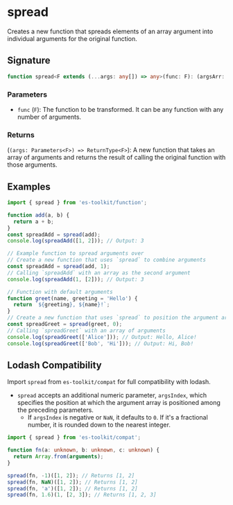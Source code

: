 # spread

Creates a new function that spreads elements of an array argument into individual arguments for the original function.

## Signature

```typescript
function spread<F extends (...args: any[]) => any>(func: F): (argsArr: Parameters<F>) => ReturnType<F>;
```

### Parameters

- `func` (`F`): The function to be transformed. It can be any function with any number of arguments.

### Returns

(`(args: Parameters<F>) => ReturnType<F>`): A new function that takes an array of arguments and returns the result of calling the original function with those arguments.

## Examples

```typescript
import { spread } from 'es-toolkit/function';

function add(a, b) {
  return a + b;
}
const spreadAdd = spread(add);
console.log(spreadAdd([1, 2])); // Output: 3

// Example function to spread arguments over
// Create a new function that uses `spread` to combine arguments
const spreadAdd = spread(add, 1);
// Calling `spreadAdd` with an array as the second argument
console.log(spreadAdd(1, [2])); // Output: 3

// Function with default arguments
function greet(name, greeting = 'Hello') {
  return `${greeting}, ${name}!`;
}
// Create a new function that uses `spread` to position the argument array at index 0
const spreadGreet = spread(greet, 0);
// Calling `spreadGreet` with an array of arguments
console.log(spreadGreet(['Alice'])); // Output: Hello, Alice!
console.log(spreadGreet(['Bob', 'Hi'])); // Output: Hi, Bob!
```

## Lodash Compatibility

Import `spread` from `es-toolkit/compat` for full compatibility with lodash.

- `spread` accepts an additional numeric parameter, `argsIndex`, which specifies the position at which the argument array is positioned among the preceding parameters.
  - If `argsIndex` is negative or `NaN`, it defaults to `0`. If it's a fractional number, it is rounded down to the nearest integer.

```typescript
import { spread } from 'es-toolkit/compat';

function fn(a: unknown, b: unknown, c: unknown) {
  return Array.from(arguments);
}

spread(fn, -1)([1, 2]); // Returns [1, 2]
spread(fn, NaN)([1, 2]); // Returns [1, 2]
spread(fn, 'a')([1, 2]); // Returns [1, 2]
spread(fn, 1.6)(1, [2, 3]); // Returns [1, 2, 3]
```
